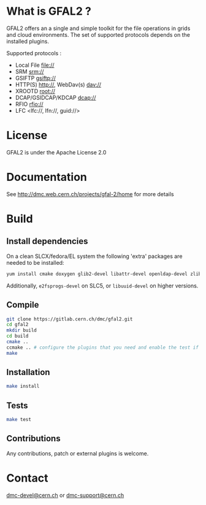 What is GFAL2 ?
===============
GFAL2 offers an a single and simple toolkit for the file operations in grids and cloud environments. 
The set of supported protocols depends on the installed plugins.

Supported protocols :
* Local File <file://>
* SRM <srm://>
* GSIFTP <gsiftp://>
* HTTP(S) <http://>, WebDav(s) <dav://>
* XROOTD <root://>
* DCAP/GSIDCAP/KDCAP <dcap://>
* RFIO <rfio://>
* LFC <lfc://, lfn://, guid://>

License
=======
GFAL2 is under the Apache License 2.0

Documentation 
=============
 See http://dmc.web.cern.ch/projects/gfal-2/home for more details

Build
=====
## Install dependencies
On a clean SLCX/fedora/EL system the following 'extra' packages are needed to be installed:

```bash
yum install cmake doxygen glib2-devel libattr-devel openldap-devel zlib-devel lfc-devel dpm-devel srm-ifce-devel dcap-devel globus-gass-copy-devel davix-devel xrootd-client-devel libssh2-devel gtest-devel
```
Additionally, `e2fsprogs-devel` on SLC5, or `libuuid-devel` on higher versions.

## Compile
```bash
git clone https://gitlab.cern.ch/dmc/gfal2.git
cd gfal2
mkdir build
cd build
cmake ..
ccmake .. # configure the plugins that you need and enable the test if wished
make
```

## Installation
```bash
make install 
```

## Tests
```bash
make test
```
## Contributions 
Any contributions, patch or external plugins is welcome.
 
# Contact 
dmc-devel@cern.ch or dmc-support@cern.ch

